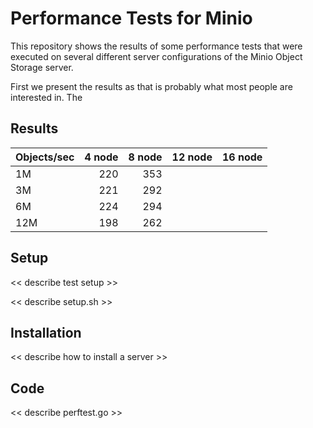 # Performance Tests for Minio

This repository shows the results of some performance tests that were executed on several different server configurations of the Minio Object Storage server.

First we present the results as that is probably what most people are interested in. The 

## Results

| Objects/sec | 4 node | 8 node | 12 node | 16 node |
| ----------- | ------:| ------:| -------:| -------:|
| 1M          |    220 |    353 |         |         |
| 3M          |    221 |    292 |         |         |
| 6M          |    224 |    294 |         |         |
| 12M         |    198 |    262 |         |         |

## Setup

<< describe test setup >>

<< describe setup.sh >>

## Installation

<< describe how to install a server >>



## Code

<< describe perftest.go >>
